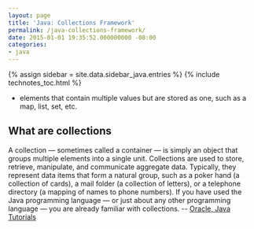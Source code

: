 ```yaml
---
layout: page
title: 'Java: Collections Framework'
permalink: /java-collections-framework/
date: 2015-01-01 19:35:52.000000000 -08:00
categories:
- java
---
```

{% assign sidebar = site.data.sidebar_java.entries %}
{% include technotes_toc.html %}

* elements that contain multiple values but are stored as one, such as a map, list, set, etc.

## What are collections

A collection — sometimes called a container — is simply an object that groups multiple elements into a single unit. Collections are used to store, retrieve, manipulate, and communicate aggregate data. Typically, they represent data items that form a natural group, such as a poker hand (a collection of cards), a mail folder (a collection of letters), or a telephone directory (a mapping of names to phone numbers). If you have used the Java programming language — or just about any other programming language — you are already familiar with collections.
-- [Oracle, Java Tutorials](https://docs.oracle.com/javase/tutorial/collections/intro/index.html)